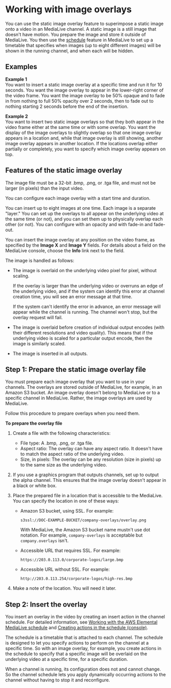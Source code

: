 # Working with image overlays<a name="working-with-image-overlay"></a>

You can use the static image overlay feature to superimpose a static image onto a video in an MediaLive channel\. A static image is a still image that doesn't have motion\. You prepare the image and store it outside of MediaLive\. You then use the [schedule](working-with-schedule.md) feature in MediaLive to set up a timetable that specifies when images \(up to eight different images\) will be shown in the running channel, and when each will be hidden\. 

## Examples<a name="static-image-examples"></a>

**Example 1**  
You want to insert a static image overlay at a specific time and run it for 10 seconds\. You want the image overlay to appear in the lower\-right corner of the video frame\. You want the image overlay to be 50% opaque and to fade in from nothing to full 50% opacity over 2 seconds, then to fade out to nothing starting 2 seconds before the end of the insertion\.

**Example 2**  
You want to insert two static image overlays so that they both appear in the video frame either at the same time or with some overlap\. You want the display of the image overlays to slightly overlap so that one image overlay appears in a location and, while that image overlay is still showing, another image overlay appears in another location\. If the locations overlap either partially or completely, you want to specify which image overlay appears on top\.

## Features of the static image overlay<a name="features-static-overlay"></a>

The image file must be a 32\-bit \.bmp, \.png, or \.tga file, and must not be larger \(in pixels\) than the input video\.

You can configure each image overlay with a start time and duration\. 

You can insert up to eight images at one time\. Each image is a separate "layer\." You can set up the overlays to all appear on the underlying video at the same time \(or not\), and you can set them up to physically overlap each other \(or not\)\. You can configure with an opacity and with fade\-in and fade\-out\. 

You can insert the image overlay at any position on the video frame, as specified by the **Image X** and **Image Y** fields\. For details about a field on the MediaLive console, choose the **Info** link next to the field\.

The image is handled as follows:
+ The image is overlaid on the underlying video pixel for pixel, without scaling\. 

  If the overlay is larger than the underlying video or overruns an edge of the underlying video, and if the system can identify this error at channel creation time, you will see an error message at that time\. 

  If the system can't identify the error in advance, an error message will appear while the channel is running\. The channel won't stop, but the overlay request will fail\.
+ The image is overlaid before creation of individual output encodes \(with their different resolutions and video quality\)\. This means that if the underlying video is scaled for a particular output encode, then the image is similarly scaled\. 
+ The image is inserted in all outputs\.

## Step 1: Prepare the static image overlay file<a name="prepare-static-overlay"></a>

You must prepare each image overlay that you want to use in your channels\. The overlays are stored outside of MediaLive, for example, in an Amazon S3 bucket\. An image overlay doesn't belong to MediaLive or to a specific channel in MediaLive\. Rather, the image overlays are used by MediaLive\.

Follow this procedure to prepare overlays when you need them\. 

**To prepare the overlay file**

1. Create a file with the following characteristics:
   + File type: A \.bmp, \.png, or \.tga file\.
   + Aspect ratio: The overlay can have any aspect ratio\. It doesn't have to match the aspect ratio of the underlying video\. 
   + Size, in pixels: The overlay can be any resolution \(size in pixels\) up to the same size as the underlying video\. 

1. If you use a graphics program that outputs channels, set up to output the alpha channel\. This ensures that the image overlay doesn't appear in a black or white box\.

1. Place the prepared file in a location that is accessible to the MediaLive\. You can specify the location in one of these ways: 
   + Amazon S3 bucket, using SSL\. For example: 

     `s3ssl://DOC-EXAMPLE-BUCKET/company-overlays/overlay.png`

     With MediaLive, the Amazon S3 bucket name mustn't use dot notation\. For example, `company-overlays` is acceptable but `company.overlays` isn't\.
   + Accessible URL that requires SSL\. For example:

      `https://203.0.113.0/corporate-logos/large.bmp`
   + Accessible URL without SSL\. For example:

      `http://203.0.113.254/corporate-logos/high-res.bmp`

1. Make a note of the location\. You will need it later\.

## Step 2: Insert the overlay<a name="inserting-overlay"></a>

You insert an overlay in the video by creating an insert action in the channel schedule\. For detailed information, see [Working with the AWS Elemental MediaLive schedule](working-with-schedule.md) and [Creating actions in the schedule \(console\)](schedule-using-console-create.md)\.

The schedule is a timetable that is attached to each channel\. The schedule is designed to let you specify actions to perform on the channel at a specific time\. So with an image overlay, for example, you create actions in the schedule to specify that a specific image will be overlaid on the underlying video at a specific time, for a specific duration\. 

When a channel is running, its configuration does not and cannot change\. So the channel schedule lets you apply dynamically occurring actions to the channel without having to stop it and reconfigure\.
